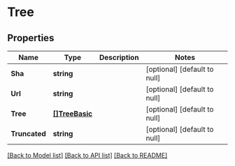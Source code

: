 # Tree

## Properties
Name | Type | Description | Notes
------------ | ------------- | ------------- | -------------
**Sha** | **string** |  | [optional] [default to null]
**Url** | **string** |  | [optional] [default to null]
**Tree** | [**[]TreeBasic**](TreeBasic.md) |  | [optional] [default to null]
**Truncated** | **string** |  | [optional] [default to null]

[[Back to Model list]](../README.md#documentation-for-models) [[Back to API list]](../README.md#documentation-for-api-endpoints) [[Back to README]](../README.md)


